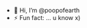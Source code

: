 - 👋 Hi, I’m @poopofearth
- ⚡ Fun fact: ... u know x)

<!---
poopofearth/poopofearth is a ✨ special ✨ repository because its `README.md` (this file) appears on your GitHub profile.
You can click the Preview link to take a look at your changes.
--->
